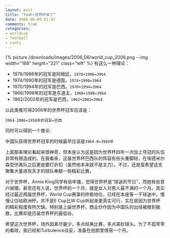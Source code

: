 ```yaml
---
layout: post
title: "Yeah~世界杯来了"
date: 2006-06-09 01:47
comments: true
categories:
- worldcup
- football
- rants
---
```


{% picture /downloads/images/2006_06/world_cup_2006.png --img width="168" height="221" class="left" %}
有这么一种理论：

* 1978/1986年的冠军是阿根廷，`1978+1986=3964`  
* 1974/1990年的冠军是德国，`1974+1990=3964`
* 1970/1994年的冠军是巴西，`1970+1994=3964`
* 1966/1998年的冠军是东道主，`1966+1998=3964`
* 1962/2002年的冠军是巴西，`1962+2002=3964`

以此类推可得2006年的世界杯冠军应该是：

`3964-2006=1958年的冠军=巴西`

同时可以得到一个推论:

中国队获得世界杯冠军的时候最早应该是`3964-0=3964年`  

上面那条理论看起来很神奇，但本座认为这是因为世界杯四年一次加上夺冠的队伍非常有限造成的。在我看来，这届世界杯巴西队的阵容有些头重脚轻，在埃德米尔森受伤离队之后更是要打折扣（虽然他本来就不是主力）。不过，还是蛮希望这支聚集大量进攻天才的球队奉献一些精彩比赛。   

对于世界杯，Annie King同学有些牢骚，觉得世界杯是“球迷的节日”，而她有些意兴阑珊。甚至还有人说，世界杯的一个月，就是女人对男人最不满的一个月。其实经过最近两届世界杯，World Cup赛事的终极地位，已经在本座等一干球迷中，慢慢让位给欧洲杯。并不是E Cup比W Cup听起来更真实可行，实在是因为世界杯的精彩程度有所欠缺。特别是上届世界杯，商业炒作因为中国队的出线被推到极致，比赛却是历届世界杯的最低谷。   

希望这次世界杯，场外因素尽量少，多点经典比赛，多点美妙镜头。为了不孤零零的看球，我已经和Turbulence谈妥，准备在他那里借宿一个月。